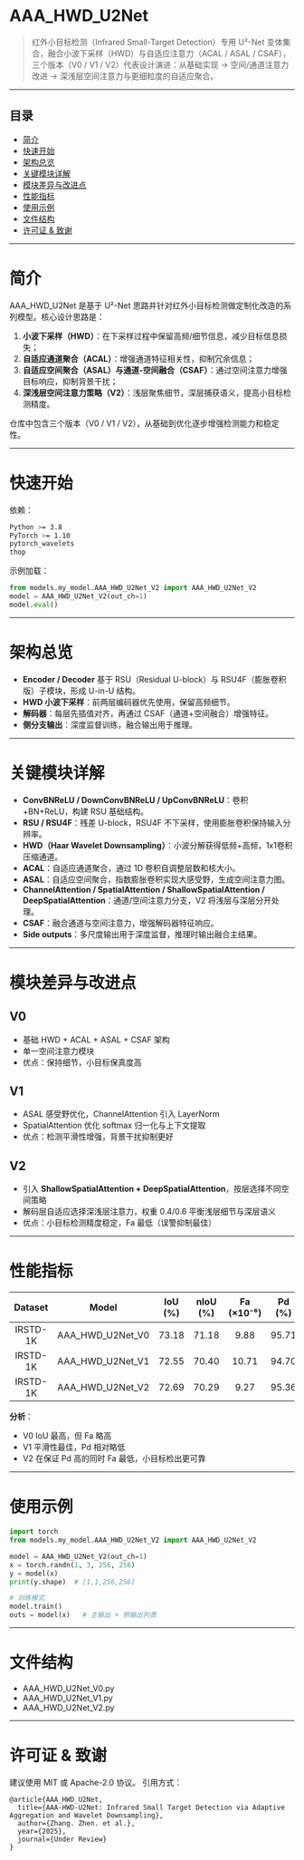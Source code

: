 # AAA_HWD_U2Net

> 红外小目标检测（Infrared Small-Target Detection）专用 U²-Net 变体集合，融合小波下采样（HWD）与自适应注意力（ACAL / ASAL / CSAF），三个版本（V0 / V1 / V2）代表设计演进：从基础实现 → 空间/通道注意力改进 → 深浅层空间注意力与更细粒度的自适应聚合。

---

## 目录

* [简介](#简介)
* [快速开始](#快速开始)
* [架构总览](#架构总览)
* [关键模块详解](#关键模块详解)
* [模块差异与改进点](#模块差异与改进点)
* [性能指标](#性能指标)
* [使用示例](#使用示例)
* [文件结构](#文件结构)
* [许可证 & 致谢](#许可证--致谢)

---

# 简介

AAA_HWD_U2Net 是基于 U²-Net 思路并针对红外小目标检测做定制化改造的系列模型。核心设计思路是：

1. **小波下采样（HWD）**：在下采样过程中保留高频/细节信息，减少目标信息损失；
2. **自适应通道聚合（ACAL）**：增强通道特征相关性，抑制冗余信息；
3. **自适应空间聚合（ASAL）与通道-空间融合（CSAF）**：通过空间注意力增强目标响应，抑制背景干扰；
4. **深浅层空间注意力策略（V2）**：浅层聚焦细节，深层捕获语义，提高小目标检测精度。

仓库中包含三个版本（V0 / V1 / V2），从基础到优化逐步增强检测能力和稳定性。

---

# 快速开始

依赖：

```bash
Python >= 3.8
PyTorch >= 1.10
pytorch_wavelets
thop
```

示例加载：

```python
from models.my_model.AAA_HWD_U2Net_V2 import AAA_HWD_U2Net_V2
model = AAA_HWD_U2Net_V2(out_ch=1)
model.eval()
```

---

# 架构总览

* **Encoder / Decoder** 基于 RSU（Residual U-block）与 RSU4F（膨胀卷积版）子模块，形成 U-in-U 结构。
* **HWD 小波下采样**：前两层编码器优先使用，保留高频细节。
* **解码器**：每层先插值对齐，再通过 CSAF（通道+空间融合）增强特征。
* **侧分支输出**：深度监督训练，融合输出用于推理。

---

# 关键模块详解

* **ConvBNReLU / DownConvBNReLU / UpConvBNReLU**：卷积+BN+ReLU，构建 RSU 基础结构。
* **RSU / RSU4F**：残差 U-block，RSU4F 不下采样，使用膨胀卷积保持输入分辨率。
* **HWD（Haar Wavelet Downsampling）**：小波分解获得低频+高频，1x1卷积压缩通道。
* **ACAL**：自适应通道聚合，通过 1D 卷积自调整层数和核大小。
* **ASAL**：自适应空间聚合，指数膨胀卷积实现大感受野，生成空间注意力图。
* **ChannelAttention / SpatialAttention / ShallowSpatialAttention / DeepSpatialAttention**：通道/空间注意力分支，V2 将浅层与深层分开处理。
* **CSAF**：融合通道与空间注意力，增强解码器特征响应。
* **Side outputs**：多尺度输出用于深度监督，推理时输出融合主结果。

---

# 模块差异与改进点

## V0

* 基础 HWD + ACAL + ASAL + CSAF 架构
* 单一空间注意力模块
* 优点：保持细节，小目标保真度高

## V1

* ASAL 感受野优化，ChannelAttention 引入 LayerNorm
* SpatialAttention 优化 softmax 归一化与上下文提取
* 优点：检测平滑性增强，背景干扰抑制更好

## V2

* 引入 **ShallowSpatialAttention + DeepSpatialAttention**，按层选择不同空间策略
* 解码层自适应选择深浅层注意力，权重 0.4/0.6 平衡浅层细节与深层语义
* 优点：小目标检测精度稳定，Fa 最低（误警抑制最佳）

---

# 性能指标

|  Dataset |       Model      | IoU (%) | nIoU (%) | Fa (×10⁻⁶) | Pd (%) | FLOPs（G） | Params (M) |    Epochs    |
| :------: | :--------------: | :-----: | :------: | :--------: | :----: | :------: | :--------: | :----------: |
| IRSTD-1K | AAA_HWD_U2Net_V0 |  73.18  |   71.18  |    9.88    |  95.71 |   89.36  |    4.11    | best:541/600 |
| IRSTD-1K | AAA_HWD_U2Net_V1 |  72.55  |   70.40  |    10.71   |  94.70 |   86.93  |    4.07    | best:668/800 |
| IRSTD-1K | AAA_HWD_U2Net_V2 |  72.69  |   70.29  |    9.27    |  95.36 |   89.24  |    4.08    | best:599/600 |

**分析**：

* V0 IoU 最高，但 Fa 略高
* V1 平滑性最佳，Pd 相对略低
* V2 在保证 Pd 高的同时 Fa 最低，小目标检出更可靠

---

# 使用示例

```python
import torch
from models.my_model.AAA_HWD_U2Net_V2 import AAA_HWD_U2Net_V2

model = AAA_HWD_U2Net_V2(out_ch=1)
x = torch.randn(1, 3, 256, 256)
y = model(x)
print(y.shape)  # [1,1,256,256]

# 训练模式
model.train()
outs = model(x)   # 主输出 + 侧输出列表
```

---

# 文件结构

* AAA_HWD_U2Net_V0.py
* AAA_HWD_U2Net_V1.py
* AAA_HWD_U2Net_V2.py

---

# 许可证 & 致谢

建议使用 MIT 或 Apache-2.0 协议。
引用方式：

```
@article{AAA_HWD_U2Net,
  title={AAA-HWD-U2Net: Infrared Small Target Detection via Adaptive Aggregation and Wavelet Downsampling},
  author={Zhang. Zhen. et al.},
  year={2025},
  journal={Under Review}
}
```
